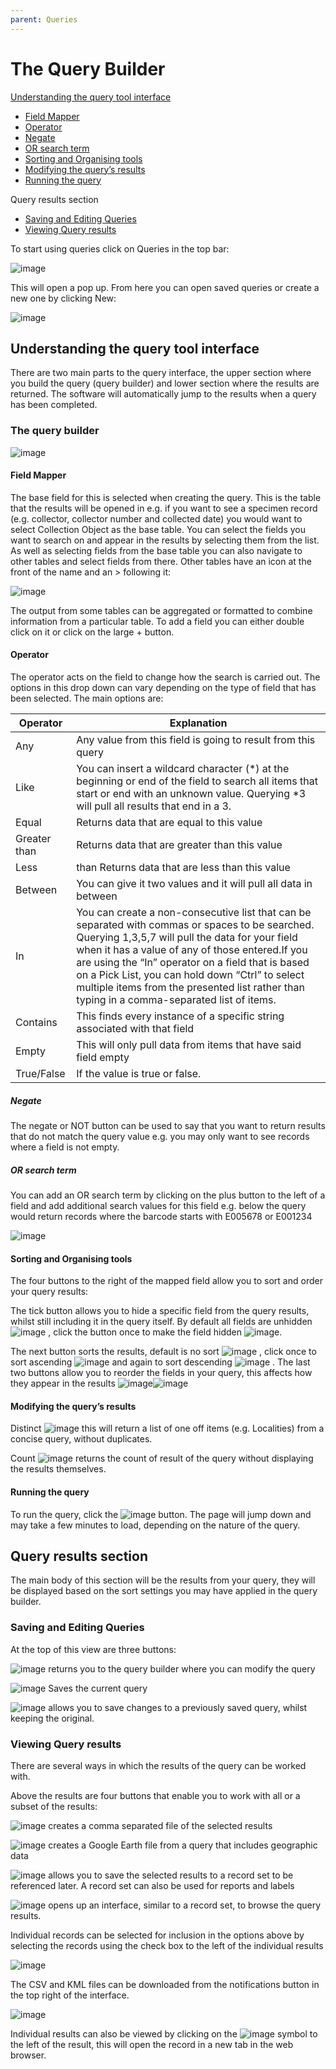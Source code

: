 ```yaml
---
parent: Queries
---
```


# The Query Builder

[Understanding the query tool interface](understanding-the-query-tool-interface)
- [Field Mapper](field-mapper)
- [Operator](operator)
- [Negate](negate)
- [OR search term](or-search-term)
- [Sorting and Organising tools](sorting-and-organising-tools)
- [Modifying the query’s results](modifying-the-query’s-results)
- [Running the query](running-the-query)

Query results section
- [Saving and Editing Queries](saving-and-editing-queries)
- [Viewing Query results](viewing-query-results)

To start using queries click on Queries in the top bar:

![image](https://user-images.githubusercontent.com/8155743/193250392-dd0c666e-bd0e-4008-86df-abdcb4a6b1e0.png)

This will open a pop up. From here you can open saved queries or create a new one by clicking New:

![image](https://user-images.githubusercontent.com/8155743/193250427-6a6e5460-3170-4d6c-a67f-8ae55bdbbf38.png)

## Understanding the query tool interface

There are two main parts to the query interface, the upper section where you build the query (query builder) and lower section where the results are returned. The software will automatically jump to the results when a query has been completed. 

### The query builder

![image](https://user-images.githubusercontent.com/8155743/193250687-bba2572f-594c-46dd-a6bd-eaad8d212e70.png)

#### Field Mapper

The base field for this is selected when creating the query. This is the table that the results will be opened in e.g. if you want to see a specimen record (e.g. collector, collector number and collected date) you would want to select Collection Object as the base table. 
You can select the fields you want to search on and appear in the results by selecting them from the list. As well as selecting fields from the base table you can also navigate to other tables and select fields from there. Other tables have an icon at the front of the name and an > following it:

![image](https://user-images.githubusercontent.com/8155743/193250749-9b16cbfb-b407-4ddc-acb9-099333f1218c.png)

The output from some tables can be aggregated or formatted to combine information from a particular table.
To add a field you can either double click on it or click on the large + button.

#### Operator

The operator acts on the field to change how the search is carried out. The options in this drop down can vary depending on the type of field that has been selected. The main options are:

Operator | Explanation
-- | --
Any |	Any value from this field is going to result from this query
Like |	You can insert a wildcard character (\*) at the beginning or end of the field to search all items that start or end with an unknown value. Querying \*3 will pull all results that end in a 3.
Equal |	Returns data that are equal to this value
Greater than | Returns data that are greater than this value
Less | than	Returns data that are less than this value
Between |	You can give it two values and it will pull all data in between
In | You can create a non-consecutive list that can be separated with commas or spaces to be searched. Querying 1,3,5,7 will pull the data for your field when it has a value of any of those entered.If you are using the “In” operator on a field that is based on a Pick List, you can hold down “Ctrl” to select multiple items from the presented list rather than typing in a comma-separated list of items.
Contains	| This finds every instance of a specific string associated with that field
Empty	| This will only pull data from items that have said field empty
True/False	| If the value is true or false.

##### Negate

The negate or NOT button can be used to say that you want to return results that do not match the query value e.g. you may only want to see records where a field is not empty.

##### OR search term

You can add an OR search term by clicking on the plus button to the left of a field and add additional search values for this field e.g. below the query would return records where the barcode starts with E005678 or E001234 

![image](https://user-images.githubusercontent.com/8155743/193251360-dde45eee-ca54-405b-afe3-337aba1c6eec.png)

#### Sorting and Organising tools
The four buttons to the right of the mapped field allow you to sort and order your query results:

The tick button allows you to hide a specific field from the query results, whilst still including it in the query itself. By default all fields are unhidden  ![image](https://user-images.githubusercontent.com/8155743/193251485-36b18fda-3783-40b2-9f63-a228e3000be0.png)
, click the button once to make the field hidden  ![image](https://user-images.githubusercontent.com/8155743/193251503-efe2c2b5-b495-4512-9491-499b060fbd7b.png). 

The next button sorts the results, default is no sort  ![image](https://user-images.githubusercontent.com/8155743/193251553-989ebe2d-9a06-4ec7-86c8-91ae6e5c478e.png)
, click once to sort ascending  ![image](https://user-images.githubusercontent.com/8155743/193251565-e9d1f11f-b6af-43a1-932a-9e62bfd33c11.png)
 and again to sort descending ![image](https://user-images.githubusercontent.com/8155743/193251581-d79ae3df-ca17-4b83-b35a-5a15cd019282.png)
.
The last two buttons allow you to reorder the fields in your query, this affects how they appear in the results ![image](https://user-images.githubusercontent.com/8155743/193251610-e16cd083-6513-4649-978d-0be1b9946ac3.png)![image](https://user-images.githubusercontent.com/8155743/193251620-6714fe22-d889-455e-ae76-35db901058ba.png)

#### Modifying the query’s results
Distinct ![image](https://user-images.githubusercontent.com/8155743/193251771-a4c8647b-ad69-44c7-94cb-12a651a445b7.png)
 this will return a list of one off items (e.g. Localities) from a concise query, without duplicates.

Count ![image](https://user-images.githubusercontent.com/8155743/193251792-dbda92f4-16d5-4615-a213-5d99f6dfc479.png) returns the count of result of the query without displaying the results themselves.

#### Running the query

To run the query, click the ![image](https://user-images.githubusercontent.com/8155743/193251825-793413d7-46db-4f1e-9c4c-628566a50b3a.png)
 button. The page will jump down and may take a few minutes to load, depending on the nature of the query.
   
## Query results section

The main body of this section will be the results from your query, they will be displayed based on the sort settings you may have applied in the query builder. 

### Saving and Editing Queries

At the top of this view are three buttons:

![image](https://user-images.githubusercontent.com/8155743/193251993-ceab6278-19fa-4a19-913f-1600dc078ea5.png)
 returns you to the query builder where you can modify the query
 
 ![image](https://user-images.githubusercontent.com/8155743/193252042-739e346f-9477-4458-873d-715465ae0a77.png)
 Saves the current query
 
 ![image](https://user-images.githubusercontent.com/8155743/193252072-e74b8afe-55ee-4d90-a3ab-68db2217a919.png)
 allows you to save changes to a previously saved query, whilst keeping the original.
 
### Viewing Query results

There are several ways in which the results of the query can be worked with.

Above the results are four buttons that enable you to work with all or a subset of the results:

![image](https://user-images.githubusercontent.com/8155743/193252268-feb56fa8-461a-4e66-91a5-0954666c2c78.png)
 creates a comma separated file of the selected results
  
![image](https://user-images.githubusercontent.com/8155743/193252286-05d04226-6624-43bc-9155-641f8ea1274e.png)
 creates a Google Earth file from a query that includes geographic data
  
![image](https://user-images.githubusercontent.com/8155743/193252313-927286ed-be13-405a-bce2-53a357a7d63e.png)
 allows you to save the selected results to a record set to be referenced later. A record set can also be used for reports and labels
  
![image](https://user-images.githubusercontent.com/8155743/193252325-c5927136-cd17-40a3-8174-98079abe024c.png)
 opens up an interface, similar to a record set, to browse the query results.

Individual records can be selected for inclusion in the options above by selecting the records using the check box to the left of the individual results

![image](https://user-images.githubusercontent.com/8155743/193252382-ee7028a8-946a-49eb-86ff-9150587a614d.png)

The CSV and KML files can be downloaded from the notifications button in the top right of the interface.

![image](https://user-images.githubusercontent.com/8155743/193252409-c99d6fb8-9174-4ee3-a004-b76100f8be13.png)

Individual results can also be viewed by clicking on the ![image](https://user-images.githubusercontent.com/8155743/193252452-9b8011a2-8937-48b8-b30a-860a800bf589.png)
 symbol to the left of the result, this will open the record in a new tab in the web browser.
